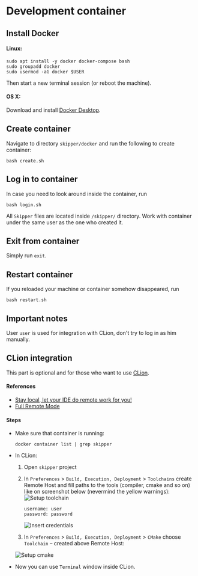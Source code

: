 # Development container

## Install Docker

#### Linux:
```shell script
sudo apt install -y docker docker-compose bash
sudo groupadd docker
sudo usermod -aG docker $USER
```
Then start a new terminal session (or reboot the machine).

#### OS X:
Download and install [Docker Desktop](https://download.docker.com/mac/stable/Docker.dmg).

## Create container
Navigate to directory `skipper/docker` and run the following to create container:
```shell script
bash create.sh
```

## Log in to container
In case you need to look around inside the container, run
```shell script
bash login.sh
```
All `Skipper` files are located inside `/skipper/` directory. 
Work with container under the same user as the one who created it.

## Exit from container
Simply run `exit`.

## Restart container
If you reloaded your machine or container somehow disappeared, run 
```shell script
bash restart.sh
````

## Important notes
User `user` is used for integration with CLion, don't try to log in as him manually.

## CLion integration
This part is optional and for those who want to use [CLion](https://www.jetbrains.com/ru-ru/clion/).

#### References
- [Stay local, let your IDE do remote work for you!](https://blog.jetbrains.com/clion/2018/09/initial-remote-dev-support-clion/)
- [Full Remote Mode](https://www.jetbrains.com/help/clion/remote-projects-support.html)

#### Steps
- Make sure that container is running:
  ```
  docker container list | grep skipper
  ```
- In CLion:
  1. Open `skipper` project
  2. In `Preferences` > `Build, Execution, Deployment` > `Toolchains` create Remote Host
     and fill paths to the tools (compiler, cmake and so on) like on screenshot below (nevermind the yellow warnings): 
     ![Setup toolchain](images/toolchains.png)
     ```
     username: user
     password: password
     ```
     ![Insert credentials](images/credentials.png)
  
  3. In `Preferences` > `Build, Execution, Deployment` > `CMake` choose `Toolchain` – created above Remote Host:
  
  ![Setup cmake](images/cmake.png)

- Now you can use `Terminal` window inside CLion.

